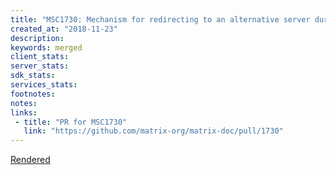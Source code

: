 ```yaml
---
title: "MSC1730: Mechanism for redirecting to an alternative server during login"
created_at: "2018-11-23"
description:
keywords: merged
client_stats:
server_stats:
sdk_stats:
services_stats:
footnotes:
notes:
links:
 - title: "PR for MSC1730"
   link: "https://github.com/matrix-org/matrix-doc/pull/1730"
---
```

[Rendered](https://github.com/matrix-org/matrix-doc/blob/rav/proposal/cs_api_in_login/proposals/1730-cs-api-in-login-response.md)
